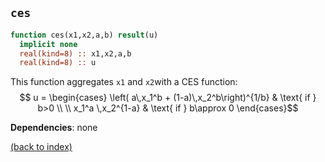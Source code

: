
## ```ces```

```fortran
function ces(x1,x2,a,b) result(u)
  implicit none
  real(kind=8) :: x1,x2,a,b
  real(kind=8) :: u
```

This function aggregates ```x1``` and ```x2```with a CES function:
$$ u = 
\begin{cases}
  \left( a\,x_1^b + (1-a)\,x_2^b\right)^{1/b} & \text{ if } b>0 \\ \\ 
  x_1^a \,x_2^{1-a} & \text{ if } b\approx 0
\end{cases}$$

**Dependencies**: none

[(back to index)](../index.md)
